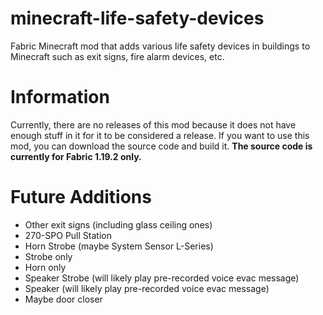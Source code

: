 # minecraft-life-safety-devices
 Fabric Minecraft mod that adds various life safety devices in buildings to Minecraft such as exit signs, fire alarm devices, etc.
# Information
Currently, there are no releases of this mod because it does not have enough stuff in it for it to be considered a release. If you want to use this mod, you can download the source code and build it.
**The source code is currently for Fabric 1.19.2 only.**

# Future Additions
- Other exit signs (including glass ceiling ones)
- 270-SPO Pull Station
- Horn Strobe (maybe System Sensor L-Series)
- Strobe only
- Horn only
- Speaker Strobe (will likely play pre-recorded voice evac message)
- Speaker (will likely play pre-recorded voice evac message)
- Maybe door closer
